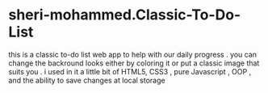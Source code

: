 # sheri-mohammed.Classic-To-Do-List
this is a classic to-do list web app to help with our daily progress .
you can change the backround looks either by coloring it or put a classic image that suits you .
i used in it a little bit of HTML5, CSS3 , pure Javascript , OOP , and the ability to save changes at local storage
